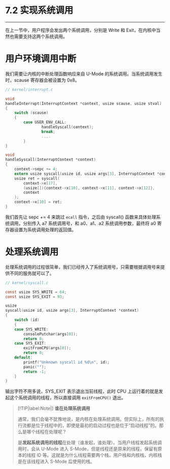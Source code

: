 # 7.2 实现系统调用

----

在上一节中，用户程序会发出两个系统调用，分别是 Write 和 Exit，在内核中当然也需要支持这两个系统调用。

# 用户环境调用中断

我们需要让内核的中断处理函数响应来自 U-Mode 的系统调用。当系统调用发生时，scause 寄存器会被设置为 0x8。

```c
// kernel/interrupt.c

void
handleInterrupt(InterruptContext *context, usize scause, usize stval)
{
    switch (scause)
    {
        case USER_ENV_CALL:
		        handleSyscall(context);
		        break;
				....
		}
}

void
handleSyscall(InterruptContext *context)
{
    context->sepc += 4;
    extern usize syscall(usize id, usize args[3], InterruptContext *context);
    usize ret = syscall(
        context->x[17],
        (usize[]){context->x[10], context->x[11], context->x[12]},
        context
    );
    context->x[10] = ret;
}
```

我们首先让 sepc += 4 来跳过 `ecall` 指令，之后由 syscall() 函数来具体处理系统调用，分别传入 a7 系统调用号，和 a0、a1、a2 系统调用参数，最终将 a0 寄存器设置为系统调用处理的返回值。

# 处理系统调用

处理系统调用的过程很简单，我们已经传入了系统调用号，只需要根据调用号来提供不同的服务就可以了。

```c
// kernel/syscall.c

const usize SYS_WRITE = 64;
const usize SYS_EXIT = 93;

usize
syscall(usize id, usize args[3], InterruptContext *context)
{
    switch (id)
    {
    case SYS_WRITE:
        consolePutchar(args[0]);
        return 0;
    case SYS_EXIT:
        exitFromCPU(args[0]);
        return 0;
    default:
        printf("Unknown syscall id %d\n", id);
        panic("");
        return -1;
    }
}
```

输出字符不用多说，SYS_EXIT 表示退出当前线程，此时 CPU 上运行着的就是发起这个系统调用的线程，所以直接调用 `exitFromCPU()` 退出。

> [!TIP|label:Note|]
> **谁在处理系统调用**
>
> 通常，我们会毫不犹豫地说，是内核在处理系统调用。但实际上，所有的执行流都是位于线程中的，即使是最初的启动过程也是位于“启动线程”的。那么是哪个线程在处理呢？
>
> 是**发起系统调用的线程**在处理（谁发起，谁处理）。当用户线程发起系统调用时，会从 U-Mode 进入 S-Mode，但是线程还是原来的线程，保留有原本的线程 ID 等。这就是为什么线程需要两个栈，用户栈和内核栈，内核栈是在该线程进入 S-Mode 后使用的栈。